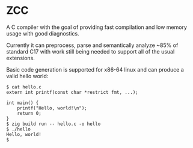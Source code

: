 # ZCC
A C compiler with the goal of providing fast compilation and low memory usage with good diagnostics.

Currently it can preprocess, parse and semantically analyze ~85% of standard C17 with
work still being needed to support all of the usual extensions.

Basic code generation is supported for x86-64 linux and can produce a valid hello world:
```sh-session
$ cat hello.c
extern int printf(const char *restrict fmt, ...);

int main() {
    printf("Hello, world!\n");
    return 0;
}
$ zig build run -- hello.c -o hello
$ ./hello
Hello, world!
$
```


